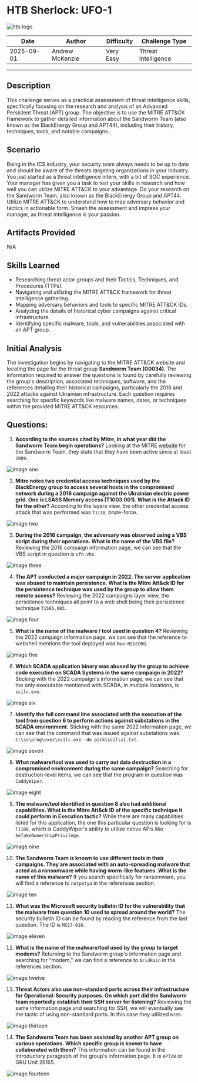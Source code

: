 # HTB Sherlock: UFO-1
![htb logo](./Images/htb_logo.png)

| Date          | Author          | Difficulty | Challenge Type      |
| ------------- | --------------- | ---------- | ------------------- |
| 2025-09-01 | Andrew McKenzie | Very Easy  | Threat Intelligence |

---
## Description
This challenge serves as a practical assessment of threat intelligence skills, specifically focusing on the research and analysis of an Advanced Persistent Threat (APT) group. The objective is to use the MITRE ATT&CK framework to gather detailed information about the Sandworm Team (also known as the BlackEnergy Group and APT44), including their history, techniques, tools, and notable campaigns.
## Scenario
Being in the ICS industry, your security team always needs to be up to date and should be aware of the threats targeting organizations in your industry. You just started as a threat intelligence intern, with a bit of SOC experience. Your manager has given you a task to test your skills in research and how well you can utilize MITRE ATT&CK to your advantage. Do your research on the Sandworm Team, also known as the BlackEnergy Group and APT44. Utilize MITRE ATT&CK to understand how to map adversary behavior and tactics in actionable form. Smash the assessment and impress your manager, as threat intelligence is your passion.
## Artifacts Provided
N/A
## Skills Learned
* Researching threat actor groups and their Tactics, Techniques, and Procedures (TTPs). 
* Navigating and utilizing the MITRE ATT&CK framework for threat intelligence gathering. 
* Mapping adversary behaviors and tools to specific MITRE ATT&CK IDs. 
* Analyzing the details of historical cyber campaigns against critical infrastructure. 
* Identifying specific malware, tools, and vulnerabilities associated with an APT group.
## Initial Analysis
The investigation begins by navigating to the MITRE ATT&CK website and locating the page for the threat group **Sandworm Team (G0034)**. The information required to answer the questions is found by carefully reviewing the group's description, associated techniques, software, and the references detailing their historical campaigns, particularly the 2016 and 2022 attacks against Ukrainian infrastructure. Each question requires searching for specific keywords like malware names, dates, or techniques within the provided MITRE ATT&CK resources.
## Questions:
1. **According to the sources cited by Mitre, in what year did the Sandworm Team begin operations?**
Looking at the MITRE [website](https://attack.mitre.org/groups/G0034/) for the Sandworm Team, they state that they have been active since at least `2009`.

![image one](./Images/Pasted%20image%2020250901170230.png)

2. **Mitre notes two credential access techniques used by the BlackEnergy group to access several hosts in the compromised network during a 2016 campaign against the Ukrainian electric power grid. One is LSASS Memory access (T1003.001). What is the Attack ID for the other?**
According to the layers view, the other credential access attack that was performed was `T1110`, brute-force.

![image two](./Images/Pasted%20image%2020250901170836.png)

3. **During the 2016 campaign, the adversary was observed using a VBS script during their operations. What is the name of the VBS file?**
Reviewing the 2016 campaign information page, we can see that the VBS script in question is `ufn.vbs`.

![image three](./Images/Pasted%20image%2020250901171023.png)

4. **The APT conducted a major campaign in 2022. The server application was abused to maintain persistence. What is the Mitre Att&ck ID for the persistence technique was used by the group to allow them remote access?**
Reviewing the 2022 campaigns layer view, the persistence techniques all point to a web shell being their persistence technique `T1505.003`.

![image four](./Images/Pasted%20image%2020250901171237.png)

5. **What is the name of the malware / tool used in question 4?**
Reviewing the 2022 campaign information page, we can see that the reference to webshell mentions the tool deployed was `Neo-REGEORG`.

![image five](./Images/Pasted%20image%2020250901171339.png)

6. **Which SCADA application binary was abused by the group to achieve code execution on SCADA Systems in the same campaign in 2022?**
Sticking with the 2022 campaign's information page, we can see that the only executable mentioned with SCADA, in multiple locations, is `scilc.exe`.

![image six](./Images/Pasted%20image%2020250901171506.png)

7. **Identify the full command line associated with the execution of the tool from question 6 to perform actions against substations in the SCADA environment.**
Sticking with the same 2022 information page, we can see that the command that was issued against substations was `C:\sc\prog\exec\scilc.exe -do pack\scil\s1.txt`.

![image seven](./Images/Pasted%20image%2020250901171602.png)

8. **What malware/tool was used to carry out data destruction in a compromised environment during the same campaign?**
Searching for destruction-level items, we can see that the program in question was `CaddyWiper`.

![image eight](./Images/Pasted%20image%2020250901171650.png)

9. **The malware/tool identified in question 8 also had additional capabilities. What is the Mitre Att&ck ID of the specific technique it could perform in Execution tactic?**
While there are many capabilities listed for this application, the one this particular question is looking for is `T1106`, which is CaddyWiper's ability to utilize native APIs like `SeTakeOwnershipPrivilege`.

![image nine](./Images/Pasted%20image%2020250901172000.png)

10. **The Sandworm Team is known to use different tools in their campaigns. They are associated with an auto-spreading malware that acted as a ransomware while having worm-like features .What is the name of this malware?**
If you search specifically for ransomware, you will find a reference to `notpetya` in the references section.

![image ten](./Images/Pasted%20image%2020250901172205.png)

11. **What was the Microsoft security bulletin ID for the vulnerability that the malware from question 10 used to spread around the world?**
The security bulletin ID can be found by reading the reference from the last question. The ID is `MS17-010`.

![image eleven](./Images/Pasted%20image%2020250901172353.png)

12. **What is the name of the malware/tool used by the group to target modems?**
Returning to the Sandworm group's information page and searching for “modem,” we can find a reference to `AcidRain` in the references section.

![image twelve](./Images/Pasted%20image%2020250901172456.png)

13. **Threat Actors also use non-standard ports across their infrastructure for Operational-Security purposes. On which port did the Sandworm team reportedly establish their SSH server for listening?**
Reviewing the same information page and searching for SSH, we will eventually see the tactic of using non-standard ports. In this case they utilized `6789`.

![image thirteen](./Images/Pasted%20image%2020250901172601.png)

14. **The Sandworm Team has been assisted by another APT group on various operations. Which specific group is known to have collaborated with them?**
This information can be found in the introductory paragraph of the group's information page. It is `APT28` or GRU Unit 26165.

![image fourteen](./Images/Pasted%20image%2020250901172800.png)
